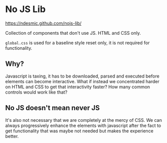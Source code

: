 # No JS Lib

https://ndesmic.github.com/nojs-lib/

Collection of components that don't use JS.  HTML and CSS only.  

`global.css` is used for a baseline style reset only, it is not required for functionality.

## Why?

Javascript is taxing, it has to be downloaded, parsed and executed before elements can become interactive.  What if instead we concentrated harder on HTML and CSS to get that interactivity faster?  How many common controls would work like that?

## No JS doesn't mean never JS

It's also not necessary that we are completely at the mercy of CSS.  We can always progressively enhance the elements with javascript after the fact to get functionality that was maybe not needed but makes the experience better.